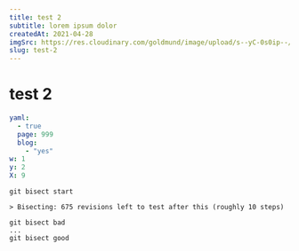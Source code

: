 ```yaml
---
title: test 2
subtitle: lorem ipsum dolor
createdAt: 2021-04-28
imgSrc: https://res.cloudinary.com/goldmund/image/upload/s--yC-0s0ip--/fl_progressive:semi,q_auto:best/v1620188237/goldmund-sh/pp1_c68btf.jpg
slug: test-2
---
```


# test 2

```yaml
yaml:
  - true
  page: 999
  blog: 
    - "yes"
w: 1
y: 2
X: 9
```

```git
git bisect start

> Bisecting: 675 revisions left to test after this (roughly 10 steps)

git bisect bad
...
git bisect good
```
